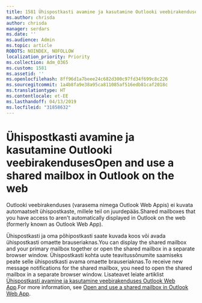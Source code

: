 ```yaml
---
title: 1581 Ühispostkasti avamine ja kasutamine Outlooki veebirakenduses
ms.author: chrisda
author: chrisda
manager: serdars
ms.date: ''
ms.audience: Admin
ms.topic: article
ROBOTS: NOINDEX, NOFOLLOW
localization_priority: Priority
ms.collection: Adm_O365
ms.custom: 1581
ms.assetid: ''
ms.openlocfilehash: 8ff96d1a7beee24c682d300c97fd34f699c8c226
ms.sourcegitcommit: 1a4b8fa9e38a95ca811085af516edb81caf2018c
ms.translationtype: HT
ms.contentlocale: et-EE
ms.lasthandoff: 04/13/2019
ms.locfileid: "31858632"
---
```

# <a name="open-and-use-a-shared-mailbox-in-outlook-on-the-web"></a><span data-ttu-id="f8506-102">Ühispostkasti avamine ja kasutamine Outlooki veebirakenduses</span><span class="sxs-lookup"><span data-stu-id="f8506-102">Open and use a shared mailbox in Outlook on the web</span></span>

<span data-ttu-id="f8506-103">Outlooki veebirakenduses (varasema nimega Outlook Web Appis) ei kuvata automaatselt ühispostkaste, millele teil on juurdepääs.</span><span class="sxs-lookup"><span data-stu-id="f8506-103">Shared mailboxes that you have access to aren't automatically displayed in Outlook on the web (formerly known as Outlook Web App).</span></span>

<span data-ttu-id="f8506-104">Ühispostkasti ja oma põhipostkasti saate kuvada koos või avada ühispostkasti omaette brauseriaknas.</span><span class="sxs-lookup"><span data-stu-id="f8506-104">You can display the shared mailbox and your primary mailbox together or open the shared mailbox in a separate browser window.</span></span> <span data-ttu-id="f8506-105">Ühispostkasti kohta uute teavitussõnumite saamiseks peate selle ühispostkasti avama omaette brauseriaknas.</span><span class="sxs-lookup"><span data-stu-id="f8506-105">To receive new message notifications for the shared mailbox, you need to open the shared mailbox in a separate browser window.</span></span> <span data-ttu-id="f8506-106">Lisateavet leiate artiklist [Ühispostkasti avamine ja kasutamine veebirakenduses Outlook Web App](https://support.office.com/article/BC127866-42BE-4DE7-92AE-1EF2F787FD5C).</span><span class="sxs-lookup"><span data-stu-id="f8506-106">For more information, see [Open and use a shared mailbox in Outlook Web App](https://support.office.com/article/BC127866-42BE-4DE7-92AE-1EF2F787FD5C).</span></span>

